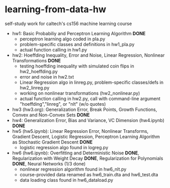 # learning-from-data-hw
self-study work for caltech's cs156 machine learning course

- hw1: Basic Probabiliy and Perceptron Learning Algorithm **DONE**
  - perceptron learning algo coded in pla.py
  - problem-specific classes and definitions in hw1_pla.py
  - actual function calling in hw1.py
- hw2: Hoeffding Inequality, Error and Noise, Linear Regression, Nonlinear Transformations **DONE**
  - testing hoeffding inequality with simulated coin flips in hw2_hoeffding.py
  - error and noise in hw2.txt
  - Linear Regression algo in linreg.py, problem-specific classes/defs in hw2_linreg.py
  - working on nonlinear transformations (hw2_nonlinear.py)
  - actual function calling in hw2.py, call with command-line argument "hoeffding","linreg", or "nlt" (w/o quotes)
- hw3 (hw3.org): Generalization Error, Break Points, Growth Functions, Convex and Non-Convex Sets **DONE**
- hw4: Generalization Error, Bias and Variance, VC Dimension (hw4.ipynb) **DONE**
- hw5 (hw5.ipynb): Linear Regression Error, Nonlinear Transforms, Gradient Descent, Logistic Regression, Perceptron Learning Algorithm as Stochastic Gradient Descent **DONE**
  - logistic regression algo found in logreg.py
- hw6 (hw6.ipynb): Overfitting and Deterministic Noise **DONE**, Regularization with Weight Decay **DONE**, Regularization for Polynomials **DONE**, Neural Networks (1/3 done)
  - nonlinear regression algorithm found in hw6_nlt.py
  - course-provided data renamed as hw6_train.dta and hw6_test.dta
  - data loading class found in hw6_dataload.py
